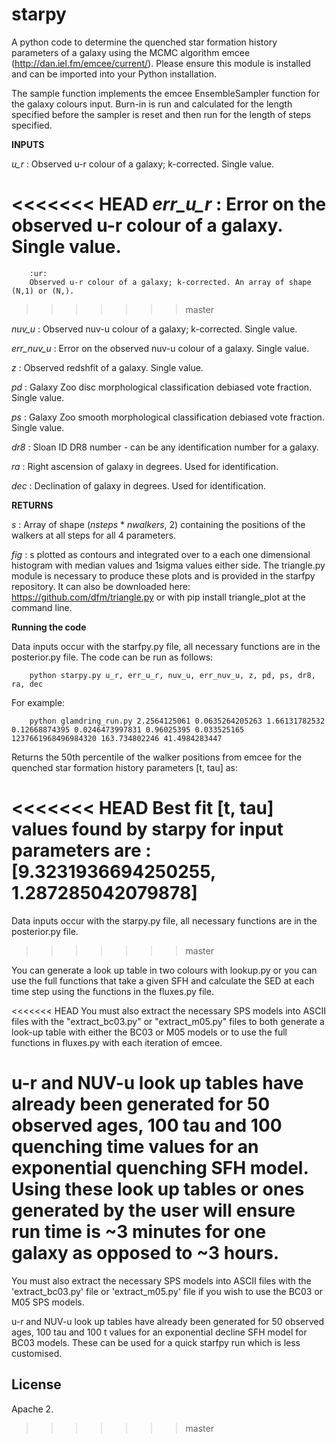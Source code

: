 starpy
=======

A python code to determine the quenched star formation history parameters of a galaxy using the MCMC algorithm emcee (http://dan.iel.fm/emcee/current/). Please ensure this module is installed and can be imported into your Python installation.

The sample function implements the emcee EnsembleSampler function for the galaxy colours input. Burn-in is run and calculated for the length specified before the sampler is reset and then run for the length of steps specified. 
        
**INPUTS**

*u_r* : Observed u-r colour of a galaxy; k-corrected. Single value.
        
<<<<<<< HEAD
*err_u_r* : Error on the observed u-r colour of a galaxy. Single value. 
=======
        :ur:
        Observed u-r colour of a galaxy; k-corrected. An array of shape (N,1) or (N,). 
>>>>>>> master
        
*nuv_u* : Observed nuv-u colour of a galaxy; k-corrected. Single value. 
        
*err_nuv_u* : Error on the observed nuv-u colour of a galaxy. Single value. 
        
*z* : Observed redshfit of a galaxy. Single value. 
        
*pd* : Galaxy Zoo disc morphological classification debiased vote fraction. Single value. 
        
*ps* : Galaxy Zoo smooth morphological classification debiased vote fraction. Single value. 
        
*dr8* : Sloan ID DR8 number - can be any identification number for a galaxy. 

*ra* : Right ascension of galaxy in degrees. Used for identification.

*dec* : Declination of galaxy in degrees. Used for identification. 
        
**RETURNS**

*s* : Array of shape (_nsteps_ * _nwalkers_, 2) containing the positions of the walkers at all steps for all 4 parameters. 
       
*fig* : s plotted as contours and integrated over to a each one dimensional histogram with median values and 1sigma                   values either side. The triangle.py module is necessary to produce these plots and is provided in the starfpy                 repository. It can also be downloaded here: https://github.com/dfm/triangle.py or with pip install triangle_plot              at the command line.
    
**Running the code**    

Data inputs occur with the starfpy.py file, all necessary functions are in the posterior.py file. The code can be run as follows:

        python starpy.py u_r, err_u_r, nuv_u, err_nuv_u, z, pd, ps, dr8, ra, dec
        
For example:

        python glamdring_run.py 2.2564125061 0.0635264205263 1.66131782532 0.12668874395 0.0246473997831 0.96025395 0.033525165 1237661968496984320 163.734802246 41.4984283447
        
Returns the 50th percentile of the walker positions from emcee for the quenched star formation history parameters [t, tau] as:
        
<<<<<<< HEAD
        Best fit [t, tau] values found by starpy for input parameters are : [9.3231936694250255, 1.287285042079878]
=======
Data inputs occur with the starpy.py file, all necessary functions are in the posterior.py file. 
>>>>>>> master

You can generate a look up table in two colours with lookup.py or you can use the full functions that take a given SFH and calculate the SED at each time step using the functions in the fluxes.py file. 

<<<<<<< HEAD
You must also extract the necessary SPS models into ASCII files with the "extract_bc03.py" or "extract_m05.py" files to both generate a look-up table with either the BC03 or M05 models or to use the full functions in fluxes.py with each iteration of emcee. 

u-r and NUV-u look up tables have already been generated for 50 observed ages, 100 tau and 100 quenching time values for an exponential quenching SFH model. Using these look up tables or ones generated by the user will ensure run time is ~3 minutes for one galaxy as opposed to ~3 hours. 
=======
You must also extract the necessary SPS models into ASCII files with the 'extract_bc03.py' file or 'extract_m05.py' file if you wish to use the BC03 or M05 SPS models.  

u-r and NUV-u look up tables have already been generated for 50 observed ages, 100 tau and 100 t values for an exponential decline SFH model for BC03 models. These can be used for a quick starfpy run which is less customised. 

License
---------

Apache 2.
>>>>>>> master

